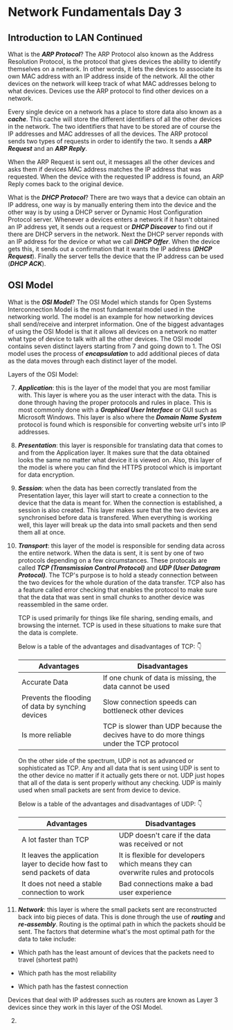 # Network Fundamentals Day 3

## Introduction to LAN Continued 

What is the ***ARP Protocol***? The ARP Protocol also known as the Address Resolution Protocol, is the protocol that gives devices the ability to identify themselves on a network. In other words, it lets the devices to associate its own MAC address with an IP address inside of the network. All the other devices on the network will keep track of what MAC addresses belong to what devices. Devices use the ARP protocol to find other devices on a network. 

Every single device on a network has a place to store data also known as a ***cache***. This cache will store the different identifiers of all the other devices in the network. The two identifiers that have to be stored are of course the IP addresses and MAC addresses of all the devices. The ARP protocol sends two types of requests in order to identify the two. It sends a ***ARP Request*** and an ***ARP Reply***. 

When the ARP Request is sent out, it messages all the other devices and asks them if devices MAC address matches the IP address that was requested. When the device with the requested IP address is found, an ARP Reply comes back to the original device. 

What is the ***DHCP Protocol***? There are two ways that a device can obtain an IP address, one way is by manually entering them into the device and the other way is by using a DHCP server or Dynamic Host Configuration Protocol server. Whenever a devices enters a network if it hasn't obtained an IP address yet, it sends out a request or ***DHCP Discover*** to find out if there are DHCP servers in the network. Next the DHCP server reponds with an IP address for the device or what we call ***DHCP Offer***. When the device gets this, it sends out a confirmation that it wants the IP address (***DHCP Request***). Finally the server tells the device that the IP address can be used (***DHCP ACK***).

## OSI Model

What is the ***OSI Model***? The OSI Model which stands for Open Systems Interconnection Model is the most fundamental model used in the networking world. The model is an example for how networking devices shall send/receive and interpret information. One of the biggest advantages of using the OSI Model is that it allows all devices on a network no matter what type of device to talk with all the other devices. The OSI model contains seven distinct layers starting from 7 and going down to 1. The OSI model uses the process of ***encapsulation*** to add additional pieces of data as the data moves through each distinct layer of the model. 

Layers of the OSI Model:

7. ***Application***: this is the layer of the model that you are most familiar with. This layer is where you as the user interact with the data. This is done through having the proper protocols and rules in place. This is most commonly done with a ***Graphical User Interface*** or GUI such as Microsoft Windows. This layer is also where the ***Domain Name System*** protocol is found which is responsible for converting website url's into IP addresses. 

6. ***Presentation***: this layer is responsible for translating data that comes to and from the Application layer. It makes sure that the data obtained looks the same no matter what device it is viewed on. Also, this layer of the model is where you can find the HTTPS protocol which is important for data encryption.

5. ***Session***: when the data has been correctly translated from the Presentation layer, this layer will start to create a connection to the device that the data is meant for. When the connection is established, a session is also created. This layer makes sure that the two devices are synchronised before data is transfered. When everything is working well, this layer will break up the data into small packets and then send them all at once. 

4. ***Transport***: this layer of the model is responsible for sending data across the entire network. When the data is sent, it is sent by one of two protocols depending on a few circumstances. These protocals are called ***TCP (Transmission Control Protocol)*** and ***UDP (User Datagram Protocol)***. The TCP's purpose is to hold a steady connection between the two devices for the whole duration of the data transfer. TCP also has a feature called error checking that enables the protocol to make sure that the data that was sent in small chunks to another device was reassembled in the same order. 

    TCP is used primarily for things like file sharing, sending emails, and browsing the internet. TCP is used in these situations to make sure that the data is complete. 

    Below is a table of the advantages and disadvantages of TCP: :point_down:

    | Advantages  | Disadvantages |
    | ----------- | ------------- |
    | Accurate Data | If one chunk of data is missing, the data cannot be used |
    | Prevents the flooding of data by synching devices | Slow connection speeds can bottleneck other devices |
    | Is more reliable | TCP is slower than UDP because the decives have to do more things under the TCP protocol |

    On the other side of the spectrum, UDP is not as advanced or sophisticated as TCP. Any and all data that is sent using UDP is sent to the other device no matter if it actually gets there or not. UDP just hopes that all of the data is sent properly without any checking. UDP is mainly used when small packets are sent from device to device. 

    Below is a table of the advantages and disadvantages of UDP: :point_down:

    | Advantages | Disadvantages |
    | ---------- | ------------- |
    | A lot faster than TCP | UDP doesn't care if the data was received or not |
    | It leaves the application layer to decide how fast to send packets of data | It is flexible for developers which means they can overwrite rules and protocols |
    | It does not need a stable connection to work | Bad connections make a bad user experience |

3. ***Network***: this layer is where the small packets sent are reconstructed back into big pieces of data. This is done through the use of ***routing*** and ***re-assembly***. Routing is the optimal path in which the packets should be sent. The factors that determine what's the most optimal path for the data to take include:

* Which path has the least amount of devices that the packets need to travel (shortest path)

* Which path has the most reliability

* Which path has the fastest connection

Devices that deal with IP addresses such as routers are known as Layer 3 devices since they work in this layer of the OSI Model. 

2. 